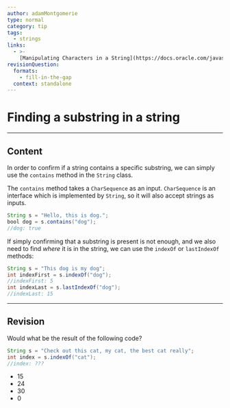 ```yaml
---
author: adamMontgomerie
type: normal
category: tip
tags:
  - strings
links:
  - >-
    [Manipulating Characters in a String](https://docs.oracle.com/javase/tutorial/java/data/manipstrings.html){website}
revisionQuestion:
  formats:
    - fill-in-the-gap
  context: standalone
---
```


# Finding a substring in a string


---

## Content

In order to confirm if a string contains a specific substring, we can simply use the `contains` method in the `String` class.

The `contains` method takes a `CharSequence` as an input. `CharSequence` is an interface which is implemented by `String`, so it will also accept strings as inputs.

```java
String s = "Hello, this is dog.";
bool dog = s.contains("dog");
//dog: true
```

If simply confirming that a substring is present is not enough, and we also need to find *where* it is in the string, we can use the `indexOf` or `lastIndexOf` methods:

```java
String s = "This dog is my dog";
int indexFirst = s.indexOf("dog");
//indexFirst: 5
int indexLast = s.lastIndexOf("dog");
//indexLast: 15
```

---

## Revision

Would what be the result of the following code?

```java
String s = "Check out this cat, my cat, the best cat really";
int index = s.indexOf("cat");
//index: ???
```

- 15
- 24
- 30
- 0
